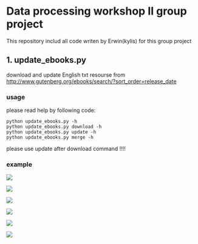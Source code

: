 # Data processing workshop Ⅱ group project

This repository includ all code writen by Erwin(kylis) for this group project

## 1. update_ebooks.py

download and update English txt resourse from http://www.gutenberg.org/ebooks/search/?sort_order=release_date

### usage

please read help by following code:

```shell
python update_ebooks.py -h
python update_ebooks.py download -h
python update_ebooks.py update -h
python update_ebooks.py merge -h
```

please use update after download command !!!!

### example

![](https://github.com/walkureHHH/juner_1_dp2_porject1/main/statics/img/1.png)

![](https://github.com/walkureHHH/juner_1_dp2_porject1/main/statics/img/2.png)

![](https://github.com/walkureHHH/juner_1_dp2_porject1/main/statics/img/3.png)

![](https://github.com/walkureHHH/juner_1_dp2_porject1/main/statics/img/4.png)

![](https://github.com/walkureHHH/juner_1_dp2_porject1/main/statics/img/5.png)

![](https://github.com/walkureHHH/juner_1_dp2_porject1/main/statics/img/6.png)
